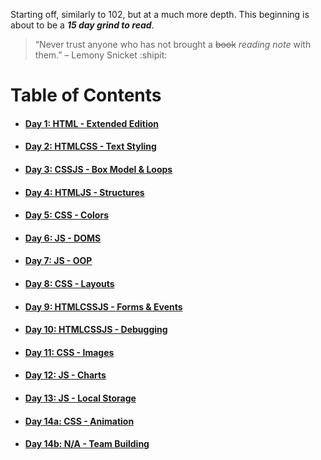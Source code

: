 Starting off, similarly to 102, but at a much more depth. This beginning is about to be a ***15 day grind to read***.

> “Never trust anyone who has not brought a ~~book~~ *reading note* with them.” – Lemony Snicket :shipit:

# **Table of Contents**
* #### [Day 1: HTML - Extended Edition](https://abukhalil95.github.io/reading-notes/class-01)
* #### [Day 2: HTMLCSS - Text Styling](https://abukhalil95.github.io/reading-notes/class-02)
* #### [Day 3: CSSJS - Box Model & Loops](https://abukhalil95.github.io/reading-notes/class-03)
* #### [Day 4: HTMLJS - Structures](https://abukhalil95.github.io/reading-notes/class-04)
* #### [Day 5: CSS - Colors](https://abukhalil95.github.io/reading-notes/class-05)
* #### [Day 6: JS - DOMS](https://abukhalil95.github.io/reading-notes/class-06)
* #### [Day 7: JS - OOP](https://abukhalil95.github.io/reading-notes/class-07)
* #### [Day 8: CSS - Layouts](https://abukhalil95.github.io/reading-notes/class-08)
* #### [Day 9: HTMLCSSJS - Forms & Events](https://abukhalil95.github.io/reading-notes/class-09)
* #### [Day 10: HTMLCSSJS - Debugging](https://abukhalil95.github.io/reading-notes/class-10)
* #### [Day 11: CSS - Images](https://abukhalil95.github.io/reading-notes/class-11)
* #### [Day 12: JS - Charts](https://abukhalil95.github.io/reading-notes/class-12)
* #### [Day 13: JS - Local Storage](https://abukhalil95.github.io/reading-notes/class-13)
* #### [Day 14a: CSS - Animation](https://abukhalil95.github.io/reading-notes/class-14a)
* #### [Day 14b: N/A - Team Building](https://abukhalil95.github.io/reading-notes/class-14b)